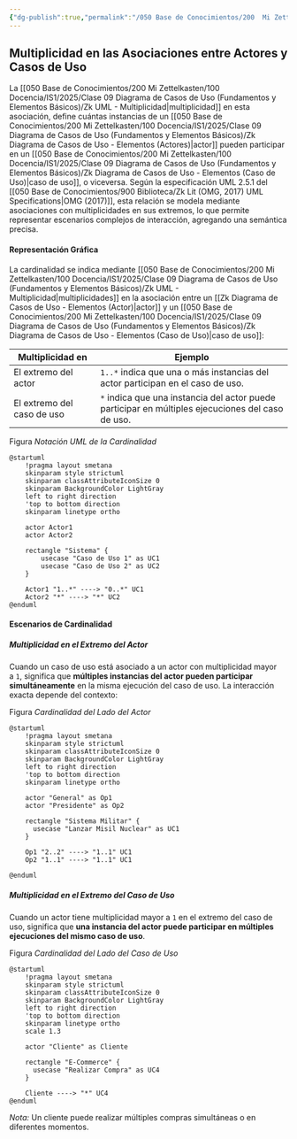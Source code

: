 ```yaml
---
{"dg-publish":true,"permalink":"/050 Base de Conocimientos/200  Mi Zettelkasten/100 Docencia/IS1/2025/Clase 09 Diagrama de Casos de Uso (Fundamentos y Elementos Básicos)/Zk Diagrama de Casos de Uso - Relaciones (Entre Actores y Casos de Uso) (Multiplicidad)/","tags":["digitalGarden","diagramaCasosDeUso","relaciones"]}
---
```


## Multiplicidad en las Asociaciones entre Actores y Casos de Uso

La [[050 Base de Conocimientos/200  Mi Zettelkasten/100 Docencia/IS1/2025/Clase 09 Diagrama de Casos de Uso (Fundamentos y Elementos Básicos)/Zk UML - Multiplicidad\|multiplicidad]] en esta asociación, define cuántas instancias de un [[050 Base de Conocimientos/200  Mi Zettelkasten/100 Docencia/IS1/2025/Clase 09 Diagrama de Casos de Uso (Fundamentos y Elementos Básicos)/Zk Diagrama de Casos de Uso - Elementos (Actores)\|actor]] pueden participar en un [[050 Base de Conocimientos/200  Mi Zettelkasten/100 Docencia/IS1/2025/Clase 09 Diagrama de Casos de Uso (Fundamentos y Elementos Básicos)/Zk Diagrama de Casos de Uso - Elementos (Caso de Uso)\|caso de uso]], o viceversa. Según la especificación UML 2.5.1 del [[050 Base de Conocimientos/900 Biblioteca/Zk Lit (OMG, 2017) UML Specifications\|OMG (2017)]], esta relación se modela mediante asociaciones con multiplicidades en sus extremos, lo que permite representar escenarios complejos de interacción, agregando una semántica precisa.

#### Representación Gráfica

La cardinalidad se indica mediante [[050 Base de Conocimientos/200  Mi Zettelkasten/100 Docencia/IS1/2025/Clase 09 Diagrama de Casos de Uso (Fundamentos y Elementos Básicos)/Zk UML - Multiplicidad\|multiplicidades]] en la asociación entre un  [[Zk Diagrama de Casos de Uso - Elementos (Actor)\|actor]] y un [[050 Base de Conocimientos/200  Mi Zettelkasten/100 Docencia/IS1/2025/Clase 09 Diagrama de Casos de Uso (Fundamentos y Elementos Básicos)/Zk Diagrama de Casos de Uso - Elementos (Caso de Uso)\|caso de uso]]:

| Multiplicidad en           | Ejemplo                                                                                           |
| -------------------------- | ------------------------------------------------------------------------------------------------- |
| El extremo del actor       | `1..*` indica que una o más instancias del actor participan en el caso de uso.                    |
| El extremo del caso de uso | `*` indica que una instancia del actor puede participar en múltiples ejecuciones del caso de uso. |

Figura
_Notación UML de la Cardinalidad_
```plantuml
@startuml
	!pragma layout smetana
	skinparam style strictuml
	skinparam classAttributeIconSize 0
	skinparam BackgroundColor LightGray
	left to right direction
	'top to bottom direction
	skinparam linetype ortho

	actor Actor1
	actor Actor2

	rectangle "Sistema" {
		usecase "Caso de Uso 1" as UC1
		usecase "Caso de Uso 2" as UC2
	}

	Actor1 "1..*" ----> "0..*" UC1
	Actor2 "*" ----> "*" UC2
@enduml
```

#### Escenarios de Cardinalidad

##### Multiplicidad en el Extremo del Actor

Cuando un caso de uso está asociado a un actor con multiplicidad mayor a `1`, significa que **múltiples instancias del actor pueden participar simultáneamente** en la misma ejecución del caso de uso. La interacción exacta depende del contexto:

Figura
_Cardinalidad del Lado del Actor_
```plantuml
@startuml
	!pragma layout smetana
	skinparam style strictuml
	skinparam classAttributeIconSize 0
	skinparam BackgroundColor LightGray
	left to right direction
	'top to bottom direction
	skinparam linetype ortho

	actor "General" as Op1
	actor "Presidente" as Op2

	rectangle "Sistema Militar" {
	  usecase "Lanzar Misil Nuclear" as UC1
	}

	Op1 "2..2" ----> "1..1" UC1
	Op2 "1..1" ----> "1..1" UC1

@enduml
```

##### Multiplicidad en el Extremo del Caso de Uso

Cuando un actor tiene multiplicidad mayor a `1` en el extremo del caso de uso, significa que **una instancia del actor puede participar en múltiples ejecuciones del mismo caso de uso**.

Figura
_Cardinalidad del Lado del Caso de Uso_
```plantuml
@startuml
	!pragma layout smetana
	skinparam style strictuml
	skinparam classAttributeIconSize 0
	skinparam BackgroundColor LightGray
	left to right direction
	'top to bottom direction
	skinparam linetype ortho
	scale 1.3
	
	actor "Cliente" as Cliente

	rectangle "E-Commerce" {
	  usecase "Realizar Compra" as UC4
	}
	
	Cliente ----> "*" UC4
@enduml
```
_Nota:_ Un cliente puede realizar múltiples compras simultáneas o en diferentes momentos.
